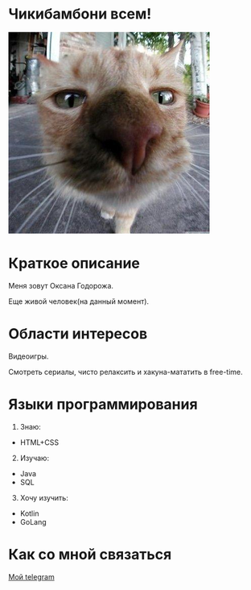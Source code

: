 # Чикибамбони всем!

 ![image](/images/ava.jpg)

# Краткое описание

Меня зовут Оксана Годорожа.

Еще живой человек(на данный момент).

# Области интересов 

Видеоигры. 

Cмотреть сериалы, чисто релаксить и хакуна-мататить в free-time.

# Языки программирования

1. Знаю:

- HTML+CSS

2. Изучаю:

- Java
- SQL

3. Хочу изучить:

- Kotlin
- GoLang

# Как со мной связаться

[Мой telegram](https://t.me/Oxyge_0)
